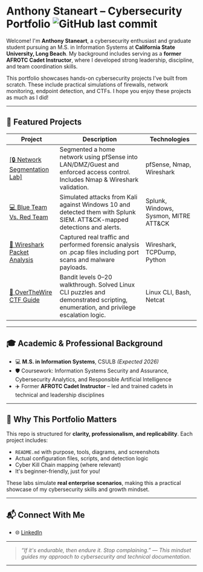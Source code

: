 # Anthony Staneart – Cybersecurity Portfolio ![GitHub last commit](https://img.shields.io/github/last-commit/AnthonyStaneart/cybersecurity-portfolio?style=flat-square)

Welcome! I'm **Anthony Staneart**, a cybersecurity enthusiast and graduate student pursuing an M.S. in Information Systems at **California State University, Long Beach**. My background includes serving as a **former AFROTC Cadet Instructor**, where I developed strong leadership, discipline, and team coordination skills.

This portfolio showcases hands-on cybersecurity projects I’ve built from scratch. These include practical simulations of firewalls, network monitoring, endpoint detection, and CTFs. I hope you enjoy these projects as much as I did!

---

## 🚀 Featured Projects

| Project | Description | Technologies |
|--------|-------------|--------------|
| <a href="https://github.com/AnthonyStaneart/network-segmentation-pfsense/blob/main/README.md">[🔒 Network Segmentation Lab]</a> | Segmented a home network using pfSense into LAN/DMZ/Guest and enforced access control. Includes Nmap & Wireshark validation. | pfSense, Nmap, Wireshark |
| [💻 Blue Team Vs. Red Team](./edr-splunk-lab/README.md) | Simulated attacks from Kali against Windows 10 and detected them with Splunk SIEM. ATT&CK-mapped detections and alerts. | Splunk, Windows, Sysmon, MITRE ATT&CK |
| [🦈 Wireshark Packet Analysis](./wireshark-packet-analysis/README.md) | Captured real traffic and performed forensic analysis on .pcap files including port scans and malware payloads. | Wireshark, TCPDump, Python |
| [🎯 OverTheWire CTF Guide](./overthewire-bandit/README.md) | Bandit levels 0–20 walkthrough. Solved Linux CLI puzzles and demonstrated scripting, enumeration, and privilege escalation logic. | Linux CLI, Bash, Netcat |

---

## 🎓 Academic & Professional Background

- 💻 **M.S. in Information Systems**, CSULB *(Expected 2026)*
- 🛡️ Coursework: Information Systems Security and Assurance, Cybersecurity Analytics, and Responsible Artificial Intelligence 
- ✈️ Former **AFROTC Cadet Instructor** – led and trained cadets in technical and leadership disciplines

---

## 📌 Why This Portfolio Matters

This repo is structured for **clarity, professionalism, and replicability**. Each project includes:
- `README.md` with purpose, tools, diagrams, and screenshots
- Actual configuration files, scripts, and detection logic
- Cyber Kill Chain mapping (where relevant)
- It's beginner-friendly, just for you!

These labs simulate **real enterprise scenarios**, making this a practical showcase of my cybersecurity skills and growth mindset. 

---

## 📬 Connect With Me

- 🌐 [LinkedIn](https://www.linkedin.com/in/anthonystaneart)

---

> *“If it's endurable, then endure it. Stop complaining.” — This mindset guides my approach to cybersecurity and technical documentation.*

---
